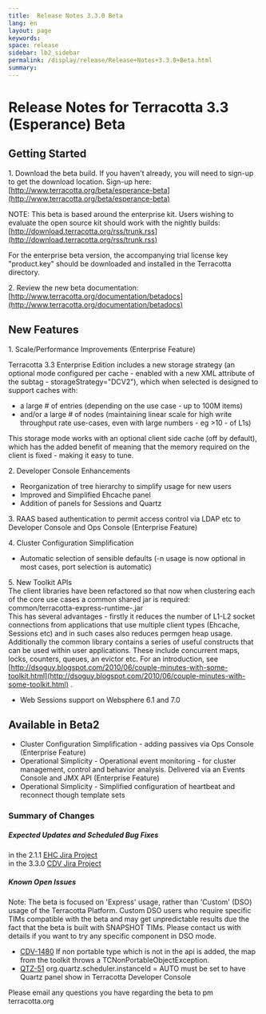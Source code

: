 ```yaml
---
title:  Release Notes 3.3.0 Beta  
lang: en
layout: page
keywords:
space: release
sidebar: lb2_sidebar
permalink: /display/release/Release+Notes+3.3.0+Beta.html
summary:
---
```


Release Notes for Terracotta 3.3 (Esperance) Beta
=================================================

Getting Started
---------------

1\. Download the beta build. If you haven't already, you will need to sign-up to get the download location. Sign-up here: [http://www.terracotta.org/beta/esperance-beta](http://www.terracotta.org/beta/esperance-beta)

NOTE: This beta is based around the enterprise kit. Users wishing to evaluate the open source kit should work with the nightly builds: [http://download.terracotta.org/rss/trunk.rss](http://download.terracotta.org/rss/trunk.rss)

For the enterprise beta version, the accompanying trial license key "product.key" should be downloaded and installed in the Terracotta directory.

2\. Review the new beta documentation: [http://www.terracotta.org/documentation/betadocs](http://www.terracotta.org/documentation/betadocs)

New Features
------------

1\. Scale/Performance Improvements (Enterprise Feature)

Terracotta 3.3 Enterprise Edition includes a new storage strategy (an optional mode configured per cache - enabled with a new XML attribute of the <terracotta> subtag - storageStrategy="DCV2"), which when selected is designed to support caches with:

*   a large # of entries (depending on the use case - up to 100M items)
*   and/or a large # of nodes (maintaining linear scale for high write throughput rate use-cases, even with large numbers - eg >10 - of L1s)

This storage mode works with an optional client side cache (off by default), which has the added benefit of meaning that the memory required on the client is fixed - making it easy to tune.

2\. Developer Console Enhancements

*   Reorganization of tree hierarchy to simplify usage for new users
*   Improved and Simplified Ehcache panel
*   Addition of panels for Sessions and Quartz

3\. RAAS based authentication to permit access control via LDAP etc to Developer Console and Ops Console (Enterprise Feature)

4\. Cluster Configuration Simplification

*   Automatic selection of sensible defaults (-n usage is now optional in most cases, port selection is automatic)

5\. New Toolkit APIs  
The client libraries have been refactored so that now when clustering each of the core use cases a common shared jar is required:  
common/terracotta-express-runtime-<version>.jar  
This has several advantages - firstly it reduces the number of L1-L2 socket connections from applications that use multiple client types (Ehcache, Sessions etc) and in such cases also reduces permgen heap usage.  
Additionally the common library contains a series of useful constructs that can be used within user applications. These include concurrent maps, locks, counters, queues, an evictor etc. For an introduction, see [http://dsoguy.blogspot.com/2010/06/couple-minutes-with-some-toolkit.html](http://dsoguy.blogspot.com/2010/06/couple-minutes-with-some-toolkit.html) .

*   Web Sessions support on Websphere 6.1 and 7.0

Available in Beta2
------------------

*   Cluster Configuration Simplification - adding passives via Ops Console (Enterprise Feature)
*   Operational Simplicity - Operational event monitoring - for cluster management, control and behavior analysis. Delivered via an Events Console and JMX API (Enterprise Feature)
*   Operational Simplicity - Simplified configuration of heartbeat and reconnect though template sets

### Summary of Changes

##### Expected Updates and Scheduled Bug Fixes

in the 2.1.1 [EHC Jira Project](https://jira.terracotta.org/jira/browse/EHC#selectedTab=com.atlassian.jira.plugin.system.project%3Aroadmap-panel)  
in the 3.3.0 [CDV Jira Project](https://jira.terracotta.org/jira/browse/CDV#selectedTab=com.atlassian.jira.plugin.system.project%3Aroadmap-panel)

##### Known Open Issues

Note: The beta is focused on 'Express' usage, rather than 'Custom' (DSO) usage of the Terracotta Platform. Custom DSO users who require specific TIMs compatible with the beta and may get unpredictable results due the fact that the beta is built with SNAPSHOT TIMs. Please contact us with details if you want to try any specific component in DSO mode.

*   [CDV-1480](https://jira.terracotta.org/jira/browse/CDV-1480) If non portable type which is not in the api is added, the map from the toolkit throws a TCNonPortableObjectException.
*   [QTZ-51](https://jira.terracotta.org/jira/browse/QTZ-51) org.quartz.scheduler.instanceId = AUTO must be set to have Quartz panel show in Terracotta Developer Console

Please email any questions you have regarding the beta to pm <at> terracotta.org


